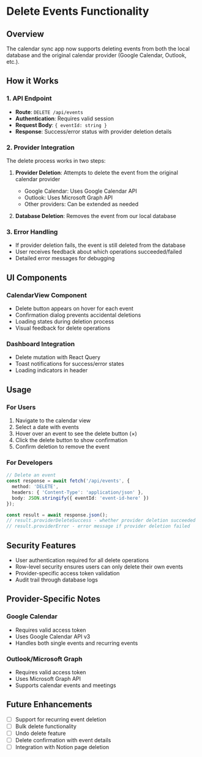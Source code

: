 # Delete Events Functionality

## Overview
The calendar sync app now supports deleting events from both the local database and the original calendar provider (Google Calendar, Outlook, etc.).

## How it Works

### 1. API Endpoint
- **Route**: `DELETE /api/events`
- **Authentication**: Requires valid session
- **Request Body**: `{ eventId: string }`
- **Response**: Success/error status with provider deletion details

### 2. Provider Integration
The delete process works in two steps:

1. **Provider Deletion**: Attempts to delete the event from the original calendar provider
   - Google Calendar: Uses Google Calendar API
   - Outlook: Uses Microsoft Graph API
   - Other providers: Can be extended as needed

2. **Database Deletion**: Removes the event from our local database

### 3. Error Handling
- If provider deletion fails, the event is still deleted from the database
- User receives feedback about which operations succeeded/failed
- Detailed error messages for debugging

## UI Components

### CalendarView Component
- Delete button appears on hover for each event
- Confirmation dialog prevents accidental deletions
- Loading states during deletion process
- Visual feedback for delete operations

### Dashboard Integration
- Delete mutation with React Query
- Toast notifications for success/error states
- Loading indicators in header

## Usage

### For Users
1. Navigate to the calendar view
2. Select a date with events
3. Hover over an event to see the delete button (×)
4. Click the delete button to show confirmation
5. Confirm deletion to remove the event

### For Developers
```typescript
// Delete an event
const response = await fetch('/api/events', {
  method: 'DELETE',
  headers: { 'Content-Type': 'application/json' },
  body: JSON.stringify({ eventId: 'event-id-here' })
});

const result = await response.json();
// result.providerDeleteSuccess - whether provider deletion succeeded
// result.providerError - error message if provider deletion failed
```

## Security Features
- User authentication required for all delete operations
- Row-level security ensures users can only delete their own events
- Provider-specific access token validation
- Audit trail through database logs

## Provider-Specific Notes

### Google Calendar
- Requires valid access token
- Uses Google Calendar API v3
- Handles both single events and recurring events

### Outlook/Microsoft Graph
- Requires valid access token
- Uses Microsoft Graph API
- Supports calendar events and meetings

## Future Enhancements
- [ ] Support for recurring event deletion
- [ ] Bulk delete functionality
- [ ] Undo delete feature
- [ ] Delete confirmation with event details
- [ ] Integration with Notion page deletion 